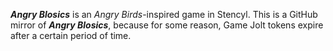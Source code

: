 ***Angry Blosics*** is an *Angry Birds*-inspired game in Stencyl.
This is a GitHub mirror of ***Angry Blosics***, because for some reason, Game Jolt tokens expire after a certain period of time.
